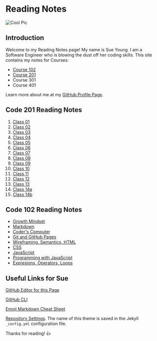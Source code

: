# Reading Notes

<!-- One gigantic @ss pic that may or may not be legal? But hey, look at this Markdown comment -->
![Cool Pic](https://techagainsttrafficking.org/wp-content/uploads/2019/01/Digital-Earth-1200x675.jpg)

## Introduction

Welcome to my Reading Notes page! My name is Sue Young. I am a Software Engineer who is blowing the dust off her coding skills. This site contains my notes for Courses:

- [Course 102](https://github.com/Sue-Young/reading-notes#code-102-reading-notes)
- [Course 201](https://github.com/Sue-Young/reading-notes#code-201-reading-notes)
- Course 301
- Course 401

Learn more about me at my [GitHub Profile Page](https://github.com/Sue-Young).

## Code 201 Reading Notes

1. [Class 01](class-01.md)
2. [Class 02](class-01.md)
3. [Class 03](class-01.md)
4. [Class 04](class-01.md)
5. [Class 05](class-01.md)
6. [Class 06](class-01.md)
7. [Class 07](class-01.md)
8. [Class 08](class-01.md)
9. [Class 09](class-01.md)
10. [Class 10](class-01.md)
11. [Class 11](class-01.md)
12. [Class 12](class-01.md)
13. [Class 13](class-01.md)
14. [Class 14a](class-01.md)
15. [Class 14b](class-01.md)

## Code 102 Reading Notes

- [Growth Mindset](intro-growth-mindset.md)
- [Markdown](markdown.md)
- [Coder's Computer](coders-computer.md)
- [Git and GitHub Pages](Git-Notes.md)
- [Wireframing, Semantics, HTML](Webpages-HTML.md)
- [CSS](css-notes.md)
- [JavaScript](JS-notes.md)
- [Programming with JavaScript](JS-Programming.md)
- [Expresions, Operators, Loops](expressions-operators-loops.md)

## Useful Links for Sue

[GitHub Editor for this Page](https://github.com/Sue-Young/reading-notes/edit/gh-pages/README.md)

[GitHub CLI](https://cli.github.com/)

[Emoji Markdown Cheat Sheet](https://github.com/ikatyang/emoji-cheat-sheet/blob/master/README.md#symbols)

[Repository Settings](https://github.com/Sue-Young/reading-notes/settings/pages). The name of this theme is saved in the Jekyll `_config.yml` configuration file.

Thanks for reading! :+1:

